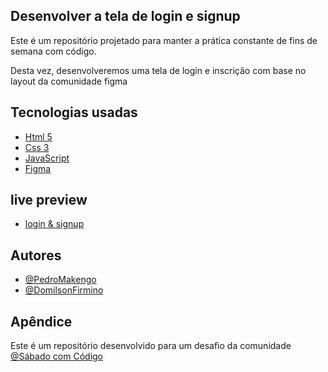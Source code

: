 
## Desenvolver a tela de login e signup

Este é um repositório projetado para manter a prática constante de fins de semana com código.

Desta vez, desenvolveremos uma tela de login e inscrição com base no layout da comunidade figma

## Tecnologias usadas
 - [Html 5](https://awesomeopensource.com/project/elangosundar/awesome-README-templates)
 - [Css 3](https://github.com/matiassingers/awesome-readme)
 - [JavaScript](https://bulldogjob.com/news/449-how-to-write-a-good-readme-for-your-github-project)
 - [Figma](https://bulldogjob.com/news/449-how-to-write-a-good-readme-for-your-github-project)

## live preview

- [login & signup](https://domilsonfirmino.github.io/Login-signup-SD/)

## Autores

- [@PedroMakengo](https://www.github.com/PedroMakengo)
- [@DomilsonFirmino](https://github.com/DomilsonFirmino/Login-signup-SD)


## Apêndice

Este é um repositório desenvolvido para um desafio da comunidade [@Sábado com Código](https://chat.whatsapp.com/FquAF81Mz2zCvYqjylfyx1) 


